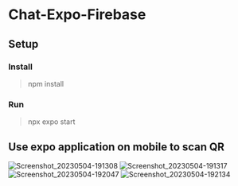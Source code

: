 # Chat-Expo-Firebase
## Setup
### Install
> npm install
### Run
> npx expo start

## Use expo application on mobile to scan QR
![Screenshot_20230504-191308](https://user-images.githubusercontent.com/113441730/236231373-46a1d284-ba56-41c4-bff4-cc87b7217bb2.png)
![Screenshot_20230504-191317](https://user-images.githubusercontent.com/113441730/236231392-a0961c64-2ae1-4e44-8cb2-810ece1e9786.png)
![Screenshot_20230504-192047](https://user-images.githubusercontent.com/113441730/236231419-c7062736-2736-4bec-b7f8-e19bae2e97a1.png)
![Screenshot_20230504-192134](https://user-images.githubusercontent.com/113441730/236231432-58c898c3-fde3-47b9-a825-02a2af031723.png)

